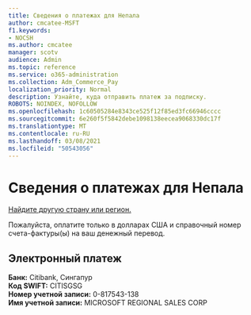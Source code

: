 ```yaml
---
title: Сведения о платежах для Непала
author: cmcatee-MSFT
f1.keywords:
- NOCSH
ms.author: cmcatee
manager: scotv
audience: Admin
ms.topic: reference
ms.service: o365-administration
ms.collection: Adm_Commerce_Pay
localization_priority: Normal
description: Узнайте, куда отправить платеж за подписку.
ROBOTS: NOINDEX, NOFOLLOW
ms.openlocfilehash: 1c60505284e8343ce525f12f85ed3fc66946cccc
ms.sourcegitcommit: 6e260f5f5842debe1098138eecea9068330dc17f
ms.translationtype: MT
ms.contentlocale: ru-RU
ms.lasthandoff: 03/08/2021
ms.locfileid: "50543056"
---
```

# <a name="payment-information-for-nepal"></a>Сведения о платежах для Непала

[Найдите другую страну или регион.](../billing-and-payments/pay-for-your-subscription.md)

Пожалуйста, оплатите только в долларах США и справочный номер счета-фактуры(ы) на ваш денежный перевод.

## <a name="electronic-funds-transfer"></a>Электронный платеж

**Банк:** Citibank, Сингапур  
**Код SWIFT:** CITISGSG  
**Номер учетной записи:** 0-817543-138  
**Имя учетной записи:** MICROSOFT REGIONAL SALES CORP  